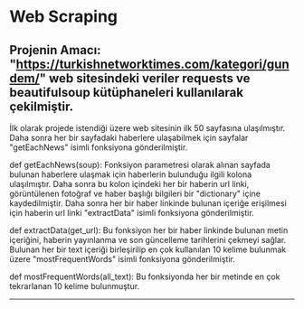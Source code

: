 # Web Scraping
Projenin Amacı:
"https://turkishnetworktimes.com/kategori/gundem/" web sitesindeki veriler requests ve beautifulsoup kütüphaneleri kullanılarak çekilmiştir.
----------
İlk olarak projede istendiği üzere web sitesinin ilk 50 sayfasına ulaşılmıştır. Daha sonra her bir sayfadaki haberlere ulaşabilmek için sayfalar "getEachNews" isimli fonksiyona gönderilmiştir.

def getEachNews(soup):
Fonksiyon parametresi olarak alınan sayfada bulunan haberlere ulaşmak için haberlerin bulunduğu ilgili kolona ulaşılmıştır. Daha sonra bu kolon içindeki her bir haberin url linki, görüntülenen fotoğraf ve haber başlığı bilgileri bir "dictionary" içine kaydedilmiştir. 
Daha sonra her bir haber linkinde bulunan içeriğe erişilmesi için haberin url linki "extractData" isimli fonksiyona gönderilmiştir.

def extractData(get_url):
Bu fonksiyon her bir haber linkinde bulunan metin içeriğini, haberin yayınlanma ve son güncelleme tarihlerini çekmeyi sağlar. Bulunan her bir text içeriği birleşirilip en çok kullanılan 10 kelime bulunmak üzere "mostFrequentWords" isimli fonksiyona gönderilmiştir.

def mostFrequentWords(all_text):
Bu fonksiyonda her bir metinde en çok tekrarlanan 10 kelime bulunmuştur.

----------
